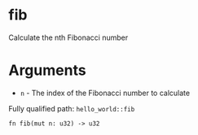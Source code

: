 # fib

Calculate the nth Fibonacci number

# Arguments

* `n` - The index of the Fibonacci number to calculate

Fully qualified path: `hello_world::fib`

<pre><code class="language-rust">fn fib(mut n: u32) -&gt; u32</code></pre>

